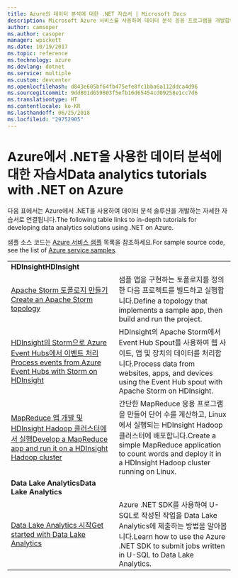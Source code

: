 ```yaml
---
title: Azure의 데이터 분석에 대한 .NET 자습서 | Microsoft Docs
description: Microsoft Azure 서비스를 사용하여 데이터 분석 응용 프로그램을 개발합니다.
author: camsoper
ms.author: casoper
manager: wpickett
ms.date: 10/19/2017
ms.topic: reference
ms.technology: azure
ms.devlang: dotnet
ms.service: multiple
ms.custom: devcenter
ms.openlocfilehash: d843e605bf64fb475efe8fc1bba6a112ddca4d96
ms.sourcegitcommit: 9dd801d659803f5efb16d65454cd09258e1cc7d6
ms.translationtype: HT
ms.contentlocale: ko-KR
ms.lasthandoff: 06/25/2018
ms.locfileid: "29752905"
---
```

# <a name="data-analytics-tutorials-with-net-on-azure"></a><span data-ttu-id="f6c56-103">Azure에서 .NET을 사용한 데이터 분석에 대한 자습서</span><span class="sxs-lookup"><span data-stu-id="f6c56-103">Data analytics tutorials with .NET on Azure</span></span>

<span data-ttu-id="f6c56-104">다음 표에서는 Azure에서 .NET을 사용하여 데이터 분석 솔루션을 개발하는 자세한 자습서로 연결됩니다.</span><span class="sxs-lookup"><span data-stu-id="f6c56-104">The following table links to in-depth tutorials for developing data analytics solutions using .NET on Azure.</span></span> 

<span data-ttu-id="f6c56-105">샘플 소스 코드는 [Azure 서비스 샘플](https://azure.microsoft.com/resources/samples/?platform=dotnet) 목록을 참조하세요.</span><span class="sxs-lookup"><span data-stu-id="f6c56-105">For sample source code, see the list of [Azure service samples](https://azure.microsoft.com/resources/samples/?platform=dotnet).</span></span>

| | |
|---|---|
| <span data-ttu-id="f6c56-106">**HDInsight**</span><span class="sxs-lookup"><span data-stu-id="f6c56-106">**HDInsight**</span></span> | |
| <span data-ttu-id="f6c56-107">[Apache Storm 토폴로지 만들기][1]</span><span class="sxs-lookup"><span data-stu-id="f6c56-107">[Create an Apache Storm topology][1]</span></span> | <span data-ttu-id="f6c56-108">샘플 앱을 구현하는 토폴로지를 정의한 다음 프로젝트를 빌드하고 실행합니다.</span><span class="sxs-lookup"><span data-stu-id="f6c56-108">Define a topology that implements a sample app, then build and run the project.</span></span> | 
| <span data-ttu-id="f6c56-109">[HDInsight의 Storm으로 Azure Event Hubs에서 이벤트 처리][2]</span><span class="sxs-lookup"><span data-stu-id="f6c56-109">[Process events from Azure Event Hubs with Storm on HDInsight][2]</span></span> | <span data-ttu-id="f6c56-110">HDInsight의 Apache Storm에서 Event Hub Spout를 사용하여 웹 사이트, 앱 및 장치의 데이터를 처리합니다.</span><span class="sxs-lookup"><span data-stu-id="f6c56-110">Process data from websites, apps, and devices using the Event Hub spout with Apache Storm on HDInsight.</span></span>
| <span data-ttu-id="f6c56-111">[MapReduce 앱 개발 및 HDInsight Hadoop 클러스터에서 실행][3]</span><span class="sxs-lookup"><span data-stu-id="f6c56-111">[Develop a MapReduce app and run it on a HDInsight Hadoop cluster][3]</span></span> | <span data-ttu-id="f6c56-112">간단한 MapReduce 응용 프로그램을 만들어 단어 수를 계산하고, Linux에서 실행되는 HDInsight Hadoop 클러스터에 배포합니다.</span><span class="sxs-lookup"><span data-stu-id="f6c56-112">Create a simple MapReduce application to count words and deploy it in a HDInsight Hadoop cluster running on Linux.</span></span> |
| <span data-ttu-id="f6c56-113">**Data Lake Analytics**</span><span class="sxs-lookup"><span data-stu-id="f6c56-113">**Data Lake Analytics**</span></span> | |
| <span data-ttu-id="f6c56-114">[Data Lake Analytics 시작][4]</span><span class="sxs-lookup"><span data-stu-id="f6c56-114">[Get started with Data Lake Analytics][4]</span></span> | <span data-ttu-id="f6c56-115">Azure .NET SDK를 사용하여 U-SQL로 작성된 작업을 Data Lake Analytics에 제출하는 방법을 알아봅니다.</span><span class="sxs-lookup"><span data-stu-id="f6c56-115">Learn how to use the Azure .NET SDK to submit jobs written in U-SQL to Data Lake Analytics.</span></span>|


[1]: /azure/hdinsight/hdinsight-storm-develop-csharp-event-hub-topology
[2]: /azure/hdinsight/hdinsight-storm-develop-csharp-visual-studio-topology
[3]: /azure/hdinsight/hdinsight-hadoop-dotnet-csharp-mapreduce-streaming
[4]: /azure/data-lake-analytics/data-lake-analytics-get-started-net-sdk